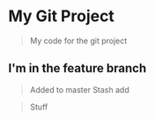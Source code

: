 # My Git Project

> My code for the git project

## I'm in the feature branch

> Added to master
> Stash add


> Stuff